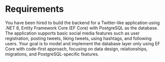 # Requirements
You have been hired to build the backend for a Twitter-like application using .NET 8, Entity Framework Core (EF Core) with PostgreSQL as the database. The application supports basic social media features such as user registration, posting tweets, liking tweets, using hashtags, and following users.
Your goal is to model and implement the database layer only using EF Core with code-first approach, focusing on data design, relationships,  migrations, and PostgreSQL-specific features.
